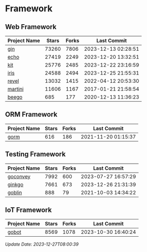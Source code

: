 # Framework

## Web Framework
| Project Name | Stars | Forks | Last Commit |
| ------------ | ----- | ----- | ----------- |
| [gin](https://github.com/gin-gonic/gin) | 73260 | 7806 | 2023-12-13 02:28:51 |
| [echo](https://github.com/labstack/echo) | 27419 | 2249 | 2023-12-20 13:32:51 |
| [kit](https://github.com/go-kit/kit) | 25776 | 2485 | 2023-12-22 23:16:59 |
| [iris](https://github.com/kataras/iris) | 24588 | 2494 | 2023-12-25 21:55:31 |
| [revel](https://github.com/revel/revel) | 13032 | 1415 | 2022-04-12 20:53:30 |
| [martini](https://github.com/go-martini/martini) | 11606 | 1167 | 2017-01-21 21:58:54 |
| [beego](https://github.com/astaxie/beego) | 685 | 177 | 2020-12-13 11:36:23 |

## ORM Framework
| Project Name | Stars | Forks | Last Commit |
| ------------ | ----- | ----- | ----------- |
| [gorm](https://github.com/jinzhu/gorm) | 616 | 186 | 2021-11-20 01:15:37 |

## Testing Framework
| Project Name | Stars | Forks | Last Commit |
| ------------ | ----- | ----- | ----------- |
| [goconvey](https://github.com/smartystreets/goconvey) | 7992 | 600 | 2023-07-27 16:57:29 |
| [ginkgo](https://github.com/onsi/ginkgo) | 7661 | 673 | 2023-12-26 21:31:39 |
| [goblin](https://github.com/franela/goblin) | 888 | 79 | 2021-10-03 14:34:22 |

## IoT Framework
| Project Name | Stars | Forks | Last Commit |
| ------------ | ----- | ----- | ----------- |
| [gobot](https://github.com/hybridgroup/gobot) | 8569 | 1078 | 2023-10-30 16:40:24 |

*Update Date: 2023-12-27T08:00:39*